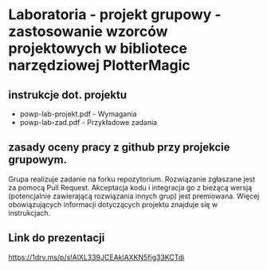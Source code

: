 # Laboratoria - projekt grupowy - zastosowanie wzorców projektowych w bibliotece narzędziowej PlotterMagic

## instrukcje dot. projektu

* powp-lab-projekt.pdf - Wymagania
* powp-lab-zad.pdf - Przykładowe zadania

## zasady oceny pracy z github przy projekcie grupowym.

Grupa realizuje zadanie na forku repozytorium. Rozwiązanie zgłaszane jest za pomocą Pull Request. 
Akceptacja kodu i integracja go z bieżącą wersją (potencjalnie zawierającą rozwiązania innych grup) jest premiowana.
Więcej obowiązujących informacji dotyczących projektu znajduje się w instrukcjach.



## Link do prezentacji
https://1drv.ms/p/s!AlXL339JCEAklAXKN5fjg33KCTdi
